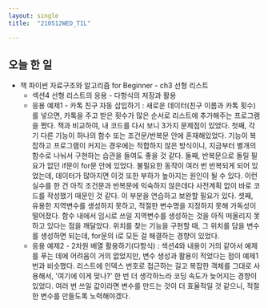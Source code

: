 ```yaml
---
layout: single
title:  "210512WED_TIL"

---
```


## 오늘 한 일

* 책 파이썬 자료구조와 알고리즘 for Beginner - ch3 선형 리스트
  - 섹션4 선형 리스트의 응용 - 다항식의 저장과 활용
  - 응용 예제1 - 카톡 친구 자동 삽입하기
    : 새로운 데이터(친구 이름과 카톡 횟수)를 넣으면, 카톡을 주고 받은 횟수가 많은 순서로 리스트에 추가해주는 프로그램을 짰다. 책과 비교하여, 내 코드를 다시 보니 3가지 문제점이 있었다.
    첫째, 각기 다른 기능이 하나의 함수 또는 조건문/반복문 안에 혼재해있었다. 기능이 복잡하고 프로그램이 커지는 경우에는 적합하지 않은 방식이니, 지금부터 별개의 함수로 나눠서 구현하는 습관을 들여도 좋을 것 같다.
    둘째, 반복문으로 돌릴 필요가 없던 if문이 for문 안에 있었다. 불필요한 동작이 여러 번 반복되게 되어 있었는데, 데이터가 많아지면 이것 또한 부하가 높아지는 원인이 될 수 있다. 이런 실수를 한 건 아직 조건문과 반복문에 익숙하지 않은데다 사전계획 없이 바로 코드를 작성했기 때문인 것 같다. 이 부분을 연습하고 보완할 필요가 있다.
    셋째, 유용한 지역변수를 생성하지 못하고, 적절한 변수명을 지정하지 못해 가독성이 떨어졌다. 함수 내에서 임시로 쓰일 지역변수를 생성하는 것을 아직 떠올리지 못하고 있다는 점을 깨달았다. 위치를 찾는 기능을 구현할 때, 그 위치를 담을 변수를 생성하면 되는데, for문의 i로 모든 걸 해결하는 경향이 있었다.
  - 응용 예제2 - 2차원 배열 활용하기(다항식)
    : 섹션4와 내용이 거의 같아서 예제를 푸는 데에 어려움이 거의 없었지만, 변수 생성과 활용이 적었다는 점이 예제1번과 비슷했다. 리스트에 인덱스 번호로 접근하는 길고 복잡한 객체를 그대로 사용해서, '여기에 이게 맞나?' 한 번 더 생각하느라 코딩 속도가 늦어지는 경향이 있었다. 여러 번 쓰일 값이라면 변수를 만드는 것이 더 효율적일 것 같으니, 적절한 변수를 만들도록 노력해야겠다.
